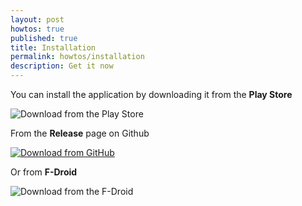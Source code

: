 ```yaml
---
layout: post
howtos: true
published: true
title: Installation
permalink: howtos/installation
description: Get it now
---
```

You can install the application by downloading it from the **Play Store**

![Download from the Play Store](https://user-images.githubusercontent.com/663460/26973322-4ddf78a4-4d16-11e7-8b58-4c03b4bc2490.png "Available soon")

From the **Release** page on Github

[![Download from GitHub](https://user-images.githubusercontent.com/663460/26973090-f8fdc986-4d14-11e7-995a-e7c5e79ed925.png)](https://github.com/flyve-mdm/android-mdm-dashboard/releases)

Or from **F-Droid**

![Download from the F-Droid](https://camo.githubusercontent.com/f9574a79e3fe61202392c44e55f0bdab261a9561/68747470733a2f2f662d64726f69642e6f72672f62616467652f6765742d69742d6f6e2e706e67 "Available soon")
